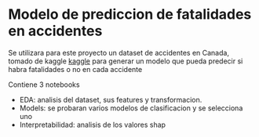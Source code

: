 # Modelo de prediccion de fatalidades en accidentes

Se utilizara para este proyecto un dataset de accidentes en Canada, tomado de kaggle [kaggle](https://www.kaggle.com/tbsteal/canadian-car-accidents-19942014) para generar un modelo que pueda predecir si habra fatalidades o no en cada accidente <br>

Contiene 3 notebooks
- EDA: analisis del dataset, sus features y transformacion.
- Models: se probaran varios modelos de clasificacion y se selecciona uno
- Interpretabilidad: analisis de los valores shap 

